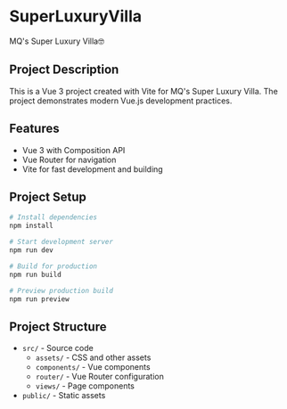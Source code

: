 # SuperLuxuryVilla
MQ's Super Luxury Villa🤓

## Project Description
This is a Vue 3 project created with Vite for MQ's Super Luxury Villa. The project demonstrates modern Vue.js development practices.

## Features
- Vue 3 with Composition API
- Vue Router for navigation
- Vite for fast development and building

## Project Setup
```bash
# Install dependencies
npm install

# Start development server
npm run dev

# Build for production
npm run build

# Preview production build
npm run preview
```

## Project Structure
- `src/` - Source code
  - `assets/` - CSS and other assets
  - `components/` - Vue components
  - `router/` - Vue Router configuration
  - `views/` - Page components
- `public/` - Static assets
